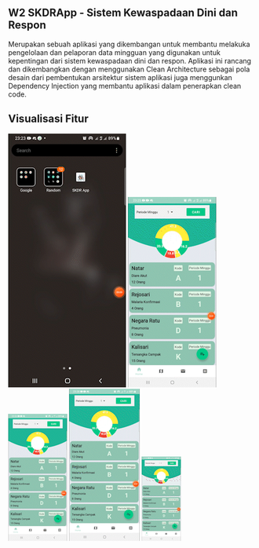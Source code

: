 ## W2 SKDRApp - Sistem Kewaspadaan Dini dan Respon
Merupakan sebuah aplikasi yang dikembangan untuk membantu melakuka pengelolaan dan pelaporan data mingguan yang digunakan untuk kepentingan dari sistem kewaspadaan dini dan respon. 
Aplikasi ini rancang dan dikembangkan dengan menggunakan Clean Architecture sebagai pola desain dari pembentukan arsitektur sistem aplikasi juga menggunkan Dependency Injection yang membantu aplikasi dalam penerapkan clean code.


## Visualisasi Fitur
<img src="https://github.com/rizkysiregar/SKDRApp/blob/master/visualization/splash.gif" />
<img src="https://github.com/rizkysiregar/SKDRApp/blob/master/visualization/home.gif" />
<img src="https://github.com/rizkysiregar/SKDRApp/blob/master/visualization/add.gif" />
<img src="https://github.com/rizkysiregar/SKDRApp/blob/master/visualization/maps.gif" />
<img src="https://github.com/rizkysiregar/SKDRApp/blob/master/visualization/recapitulation.gif" />
